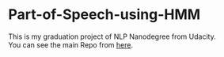 # Part-of-Speech-using-HMM
This is my graduation project of NLP Nanodegree from Udacity.
<br>You can see the main Repo from [here](https://github.com/udacity/hmm-tagger).

